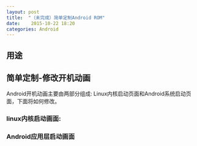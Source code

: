 ```yaml
---
layout: post
title:  "（未完成）简单定制Android ROM"
date:    2015-10-22 18:20
categories: Android
---
```


## 用途

## 简单定制-修改开机动画

Android开机动画主要由两部分组成:
Linux内核启动页面和Android系统启动页面，下面将如何修改。

### linux内核启动画面:

### Android应用层启动画面
